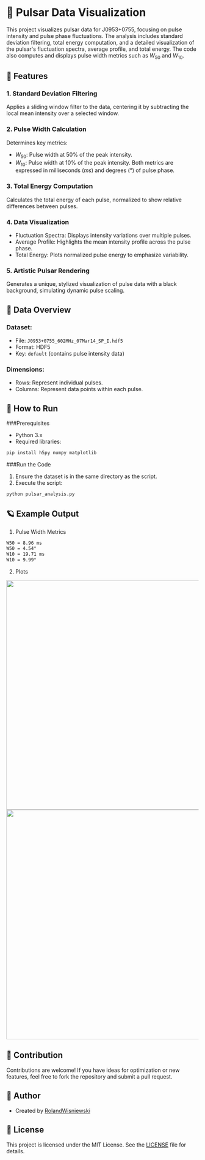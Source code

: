 # 🌌 Pulsar Data Visualization

This project visualizes pulsar data for J0953+0755, focusing on pulse intensity and pulse phase fluctuations. The analysis includes standard deviation filtering, total energy computation, and a detailed visualization of the pulsar's fluctuation spectra, average profile, and total energy. The code also computes and displays pulse width metrics such as $W_{50}$ and $W_{10}$.

## 🌟 Features

### 1. Standard Deviation Filtering
Applies a sliding window filter to the data, centering it by subtracting the local mean intensity over a selected window.

### 2. Pulse Width Calculation
Determines key metrics:
* $W_{50}$: Pulse width at 50% of the peak intensity.
* $W_{10}$: Pulse width at 10% of the peak intensity.
Both metrics are expressed in milliseconds ($ms$) and degrees (°) of pulse phase.

### 3. Total Energy Computation
Calculates the total energy of each pulse, normalized to show relative differences between pulses.

### 4. Data Visualization
* Fluctuation Spectra: Displays intensity variations over multiple pulses.
* Average Profile: Highlights the mean intensity profile across the pulse phase.
* Total Energy: Plots normalized pulse energy to emphasize variability.

### 5. Artistic Pulsar Rendering
Generates a unique, stylized visualization of pulse data with a black background, simulating dynamic pulse scaling.

## 📁 Data Overview

### Dataset:
* File: `J0953+0755_602MHz_07Mar14_SP_I.hdf5`
* Format: HDF5
* Key: `default` (contains pulse intensity data)

### Dimensions:
* Rows: Represent individual pulses.
* Columns: Represent data points within each pulse.

## 🔧 How to Run

###Prerequisites
* Python 3.x
* Required libraries:
```bash
pip install h5py numpy matplotlib
```

###Run the Code
1. Ensure the dataset is in the same directory as the script.
2. Execute the script:
```bash
python pulsar_analysis.py
```

## 🪐 Example Output

1. Pulse Width Metrics
```bash
W50 = 8.96 ms
W50 = 4.54°
W10 = 19.71 ms
W10 = 9.99°
```
2. Plots

<p align="center">
 <img src="https://github.com/user-attachments/assets/5ce3de23-eb20-48a4-9cbd-24f609cb814f" width="600">
 <img src="https://github.com/user-attachments/assets/a55755c8-2fcb-4e3d-b585-8d1aa4119414" width="600">
</p>

## 🤝 Contribution

Contributions are welcome! If you have ideas for optimization or new features, feel free to fork the repository and submit a pull request.

## 👤 Author
* Created by [RolandWisniewski](https://github.com/RolandWisniewski)

## 📜 License
This project is licensed under the MIT License. See the [LICENSE](LICENSE) file for details.
